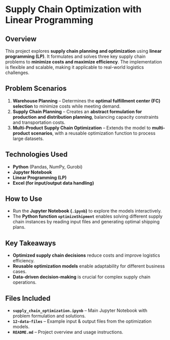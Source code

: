 # Supply Chain Optimization with Linear Programming

## Overview  
This project explores **supply chain planning and optimization** using **linear programming (LP)**. It formulates and solves three key supply chain problems to **minimize costs and maximize efficiency**. The implementation is flexible and scalable, making it applicable to real-world logistics challenges.

## Problem Scenarios  
1. **Warehouse Planning** – Determines the **optimal fulfillment center (FC) selection** to minimize costs while meeting demand.  
2. **Supply Chain Planning** – Creates an **abstract formulation for production and distribution planning**, balancing capacity constraints and transportation costs.  
3. **Multi-Product Supply Chain Optimization** – Extends the model to **multi-product scenarios**, with a reusable optimization function to process large datasets.  

## Technologies Used  
- **Python** (Pandas, NumPy, Gurobi)  
- **Jupyter Notebook**  
- **Linear Programming (LP)**  
- **Excel (for input/output data handling)**  

## How to Use  
- Run the **Jupyter Notebook (`.ipynb`)** to explore the models interactively.  
- The **Python function `optimizeShipment`** enables solving different supply chain instances by reading input files and generating optimal shipping plans.  

## Key Takeaways  
- **Optimized supply chain decisions** reduce costs and improve logistics efficiency.  
- **Reusable optimization models** enable adaptability for different business cases.  
- **Data-driven decision-making** is crucial for complex supply chain operations.  

## Files Included  
- **`supply_chain_optimization.ipynb`** – Main Jupyter Notebook with problem formulation and solutions.  
- **`12-data-files`** – Example input & output files from the optimization models.  
- **`README.md`** – Project overview and usage instructions.  
